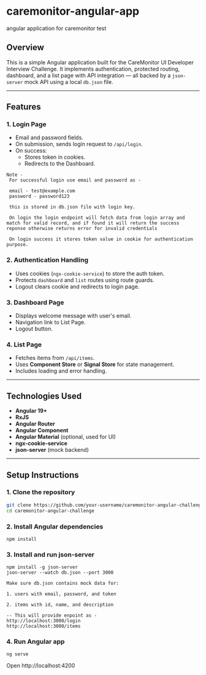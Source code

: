 
# caremonitor-angular-app
angular application for caremonitor test

## Overview

This is a simple Angular application built for the CareMonitor UI Developer Interview Challenge. It implements authentication, protected routing, dashboard, and a list page with API integration — all backed by a `json-server` mock API using a local `db.json` file.

---

## Features

### 1. **Login Page**
- Email and password fields.
- On submission, sends login request to `/api/login`.
- On success:
  - Stores token in cookies.
  - Redirects to the Dashboard.

``` 
Note - 
 For successful login use email and password as - 

 email - test@example.com
 password - password123

 this is stored in db.json file with login key.

 On login the login endpoint will fetch data from login array and match for valid record, and if found it will return the success reponse otherwise returns error for invalid credentials

 On login success it stores token value in cookie for authentication purpose.

```

### 2. **Authentication Handling**
- Uses cookies (`ngx-cookie-service`) to store the auth token.
- Protects `dashboard` and `list` routes using route guards.
- Logout clears cookie and redirects to login page.

### 3. **Dashboard Page**
- Displays welcome message with user's email.
- Navigation link to List Page.
- Logout button.

### 4. **List Page**
- Fetches items from `/api/items`.
- Uses **Component Store** or **Signal Store** for state management.
- Includes loading and error handling.

---

## Technologies Used

- **Angular 19+**
- **RxJS**
- **Angular Router**
- **Angular Component**
- **Angular Material** (optional, used for UI)
- **ngx-cookie-service**
- **json-server** (mock backend)


---

## Setup Instructions

### 1. Clone the repository
```bash
git clone https://github.com/your-username/caremonitor-angular-challenge.git
cd caremonitor-angular-challenge 
```
### 2. Install Angular dependencies
 
```
npm install

```
### 3. Install and run json-server

```
npm install -g json-server
json-server --watch db.json --port 3000

Make sure db.json contains mock data for:

1. users with email, password, and token

2. items with id, name, and description

-- This will provide enpoint as - 
http://localhost:3000/login
http://localhost:3000/items

```

### 4. Run Angular app

```
ng serve

```
Open http://localhost:4200




